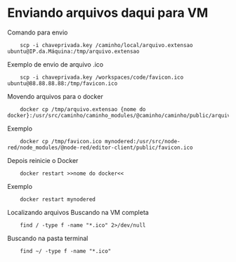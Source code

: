 # Enviando arquivos daqui para VM

Comando para envio

        scp -i chaveprivada.key /caminho/local/arquivo.extensao ubuntu@IP.da.Máquina:/tmp/arquivo.extensao

Exemplo de envio de arquivo .ico

        scp -i chaveprivada.key /workspaces/code/favicon.ico ubuntu@88.88.88.88:/tmp/favicon.ico

Movendo arquivos para o docker

        docker cp /tmp/arquivo.extensao {nome do docker}:/usr/src/caminho/caminho_modules/@caminho/caminho/public/arquivo.extensao

Exemplo

        docker cp /tmp/favicon.ico mynodered:/usr/src/node-red/node_modules/@node-red/editor-client/public/favicon.ico

Depois reinicie o Docker

        docker restart >>nome do docker<<

Exemplo

        docker restart mynodered

Localizando arquivos
Buscando na VM completa

        find / -type f -name "*.ico" 2>/dev/null

Buscando na pasta terminal

        find ~/ -type f -name "*.ico"
